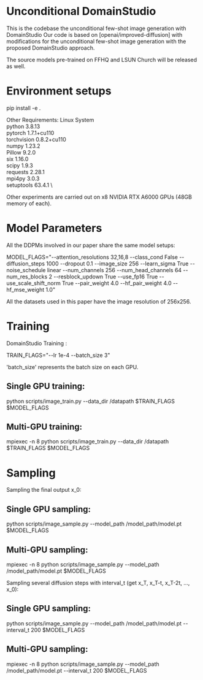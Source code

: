 # Unconditional DomainStudio

This is the codebase the unconditional few-shot image generation with DomainStudio
Our code is based on [openai/improved-diffusion] with modifications for the unconditional few-shot image generation with the proposed DomainStudio approach.

The source models pre-trained on FFHQ and LSUN Church will be released as well.

# Environment setups

pip install -e .

Other Requirements:
Linux System \
python 3.8.13 \
pytorch 1.7.1+cu110 \
torchvision 0.8.2+cu110 \
numpy 1.23.2 \
Pillow 9.2.0 \
six 1.16.0 \
scipy 1.9.3 \
requests 2.28.1 \
mpi4py 3.0.3 \
setuptools 63.4.1 \

Other experiments are carried out on x8 NVIDIA RTX A6000 GPUs (48GB memory of each). 

# Model Parameters

All the DDPMs involved in our paper share the same model setups:

MODEL_FLAGS="--attention_resolutions 32,16,8 --class_cond False --diffusion_steps 1000 --dropout 0.1 --image_size 256 --learn_sigma True --noise_schedule linear --num_channels 256 --num_head_channels 64 --num_res_blocks 2 --resblock_updown True --use_fp16 True --use_scale_shift_norm True --pair_weight 4.0 --hf_pair_weight 4.0 --hf_mse_weight 1.0"

All the datasets used in this paper have the image resolution of 256x256.

# Training
DomainStudio Training :

TRAIN_FLAGS="--lr 1e-4 --batch_size 3"

'batch_size' represents the batch size on each GPU.

## Single GPU training:
python scripts/image_train.py --data_dir /datapath $TRAIN_FLAGS $MODEL_FLAGS

## Multi-GPU training:
mpiexec -n 8 python scripts/image_train.py --data_dir /datapath $TRAIN_FLAGS $MODEL_FLAGS

# Sampling

Sampling the final output x_0:

## Single GPU sampling:
python scripts/image_sample.py --model_path /model_path/model.pt $MODEL_FLAGS

## Multi-GPU sampling:
mpiexec -n 8 python scripts/image_sample.py --model_path /model_path/model.pt $MODEL_FLAGS

Sampling several diffusion steps with interval_t (get x_T, x_T-t, x_T-2t, ..., x_0):

## Single GPU sampling:
python scripts/image_sample.py --model_path /model_path/model.pt --interval_t 200 $MODEL_FLAGS

## Multi-GPU sampling:
mpiexec -n 8 python scripts/image_sample.py --model_path /model_path/model.pt --interval_t 200 $MODEL_FLAGS
